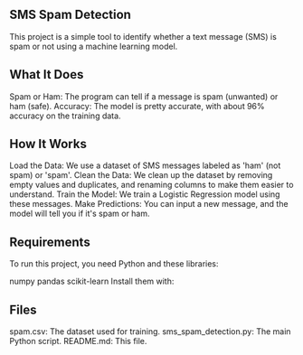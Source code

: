 SMS Spam Detection
--------------------------------------------------------------------------------------------------------------------------------------------
This project is a simple tool to identify whether a text message (SMS) is spam or not using a machine learning model.

What It Does
---------------------------------------------------------------------------------------------------------------------------------------------
Spam or Ham: The program can tell if a message is spam (unwanted) or ham (safe).
Accuracy: The model is pretty accurate, with about 96% accuracy on the training data.

How It Works
-------------------------------------------------------------------------------------------------------------------------------------------
Load the Data: We use a dataset of SMS messages labeled as 'ham' (not spam) or 'spam'.
Clean the Data: We clean up the dataset by removing empty values and duplicates, and renaming columns to make them easier to understand.
Train the Model: We train a Logistic Regression model using these messages.
Make Predictions: You can input a new message, and the model will tell you if it's spam or ham.

Requirements
---------------------------------------------------------------------------------------------------------------------------------------------------
To run this project, you need Python and these libraries:

numpy
pandas
scikit-learn
Install them with:

Files
--------------------------------------------------------------------------------------------------------------------------------------------------
spam.csv: The dataset used for training.
sms_spam_detection.py: The main Python script.
README.md: This file.










